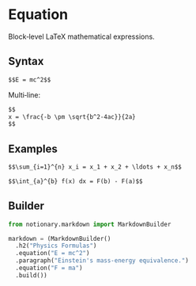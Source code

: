 # Equation

Block‑level LaTeX mathematical expressions.

## Syntax

```markdown
$$E = mc^2$$
```

Multi‑line:

```markdown
$$
x = \frac{-b \pm \sqrt{b^2-4ac}}{2a}
$$
```

## Examples

```markdown
$$\sum_{i=1}^{n} x_i = x_1 + x_2 + \ldots + x_n$$

$$\int_{a}^{b} f(x) dx = F(b) - F(a)$$
```

## Builder

```python
from notionary.markdown import MarkdownBuilder

markdown = (MarkdownBuilder()
  .h2("Physics Formulas")
  .equation("E = mc^2")
  .paragraph("Einstein's mass‑energy equivalence.")
  .equation("F = ma")
  .build())
```
